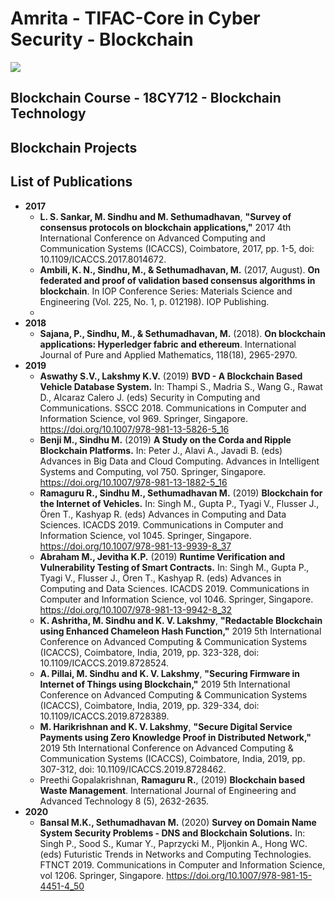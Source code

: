 # Amrita - TIFAC-Core in Cyber Security - Blockchain

![](https://www.amrita.edu/sites/default/files/tifac-core-cyber-security-1.jpg)

## Blockchain Course - 18CY712 - Blockchain Technology

## Blockchain Projects

## List of Publications
  - **2017**
    - **L. S. Sankar, M. Sindhu and M. Sethumadhavan**, **"Survey of consensus protocols on blockchain applications,"** 2017 4th International Conference on Advanced Computing and Communication Systems (ICACCS), Coimbatore, 2017, pp. 1-5, doi: 10.1109/ICACCS.2017.8014672.
    - **Ambili, K. N., Sindhu, M., & Sethumadhavan, M.** (2017, August). **On federated and proof of validation based consensus algorithms in blockchain**. In IOP Conference Series: Materials Science and Engineering (Vol. 225, No. 1, p. 012198). IOP Publishing.
    - 
  - **2018**
    - **Sajana, P., Sindhu, M., & Sethumadhavan, M.** (2018). **On blockchain applications: Hyperledger fabric and ethereum**. International Journal of Pure and Applied Mathematics, 118(18), 2965-2970.
  - **2019**
    - **Aswathy S.V., Lakshmy K.V.** (2019) **BVD - A Blockchain Based Vehicle Database System.** In: Thampi S., Madria S., Wang G., Rawat D., Alcaraz Calero J. (eds) Security in Computing and Communications. SSCC 2018. Communications in Computer and Information Science, vol 969. Springer, Singapore. https://doi.org/10.1007/978-981-13-5826-5_16
    - **Benji M., Sindhu M.** (2019) **A Study on the Corda and Ripple Blockchain Platforms.** In: Peter J., Alavi A., Javadi B. (eds) Advances in Big Data and Cloud Computing. Advances in Intelligent Systems and Computing, vol 750. Springer, Singapore. https://doi.org/10.1007/978-981-13-1882-5_16
    - **Ramaguru R., Sindhu M., Sethumadhavan M.** (2019) **Blockchain for the Internet of Vehicles.** In: Singh M., Gupta P., Tyagi V., Flusser J., Ören T., Kashyap R. (eds) Advances in Computing and Data Sciences. ICACDS 2019. Communications in Computer and Information Science, vol 1045. Springer, Singapore. https://doi.org/10.1007/978-981-13-9939-8_37
    - **Abraham M., Jevitha K.P.** (2019) **Runtime Verification and Vulnerability Testing of Smart Contracts.** In: Singh M., Gupta P., Tyagi V., Flusser J., Ören T., Kashyap R. (eds) Advances in Computing and Data Sciences. ICACDS 2019. Communications in Computer and Information Science, vol 1046. Springer, Singapore. https://doi.org/10.1007/978-981-13-9942-8_32
    - **K. Ashritha, M. Sindhu and K. V. Lakshmy**, **"Redactable Blockchain using Enhanced Chameleon Hash Function,"** 2019 5th International Conference on Advanced Computing & Communication Systems (ICACCS), Coimbatore, India, 2019, pp. 323-328, doi: 10.1109/ICACCS.2019.8728524.
    - **A. Pillai, M. Sindhu and K. V. Lakshmy**, **"Securing Firmware in Internet of Things using Blockchain,"** 2019 5th International Conference on Advanced Computing & Communication Systems (ICACCS), Coimbatore, India, 2019, pp. 329-334, doi: 10.1109/ICACCS.2019.8728389.
    - **M. Harikrishnan and K. V. Lakshmy**, **"Secure Digital Service Payments using Zero Knowledge Proof in Distributed Network,"** 2019 5th International Conference on Advanced Computing & Communication Systems (ICACCS), Coimbatore, India, 2019, pp. 307-312, doi: 10.1109/ICACCS.2019.8728462.
    - Preethi Gopalakrishnan, **Ramaguru R.**, (2019) **Blockchain based Waste Management**. International Journal of Engineering and Advanced Technology 8 (5), 2632-2635.
  - **2020**
    - **Bansal M.K., Sethumadhavan M.** (2020) **Survey on Domain Name System Security Problems - DNS and Blockchain Solutions.** In: Singh P., Sood S., Kumar Y., Paprzycki M., Pljonkin A., Hong WC. (eds) Futuristic Trends in Networks and Computing Technologies. FTNCT 2019. Communications in Computer and Information Science, vol 1206. Springer, Singapore. https://doi.org/10.1007/978-981-15-4451-4_50

